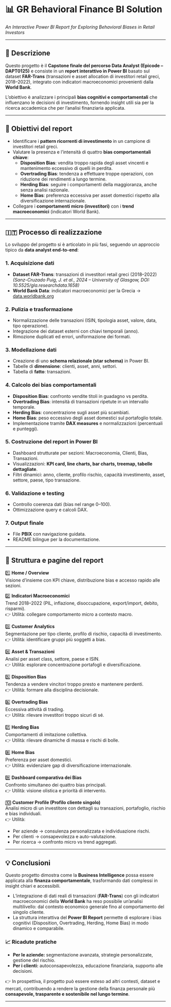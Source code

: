 # 📊 GR Behavioral Finance BI Solution  
 *An Interactive Power BI Report for Exploring Behavioral Biases in Retail Investors*  
 
---


## 📌 Descrizione  
Questo progetto è il **Capstone finale del percorso Data Analyst (Epicode – DAPT0125)** e consiste in un **report interattivo in Power BI** basato sul dataset **FAR-Trans** (transazioni e asset allocation di investitori retail greci, 2018–2022), integrato con indicatori macroeconomici provenienti dalla **World Bank**.  

L’obiettivo è analizzare i principali **bias cognitivi e comportamentali** che influenzano le decisioni di investimento, fornendo insight utili sia per la ricerca accademica che per l’analisi finanziaria applicata.  

---

## 🎯 Obiettivi del report  
- Identificare i **pattern ricorrenti di investimento** in un campione di investitori retail greci.  
- Valutare la presenza e l’intensità di quattro **bias comportamentali chiave**:  
  - **Disposition Bias**: vendita troppo rapida degli asset vincenti e mantenimento eccessivo di quelli in perdita.  
  - **Overtrading Bias**: tendenza a effettuare troppe operazioni, con riduzione dei rendimenti a lungo termine.  
  - **Herding Bias**: seguire i comportamenti della maggioranza, anche senza analisi razionale.  
  - **Home Bias**: preferenza eccessiva per asset domestici rispetto alla diversificazione internazionale.  
- Collegare i **comportamenti micro (investitori)** con i **trend macroeconomici** (indicatori World Bank).  

---

## 🇮🇹 Processo di realizzazione  

Lo sviluppo del progetto si è articolato in più fasi, seguendo un approccio tipico da **data analyst end-to-end**:  

### 1. Acquisizione dati  
- **Dataset FAR-Trans**: transazioni di investitori retail greci (2018–2022)  
  *(Sanz-Cruzado Puig, J. et al., 2024 – University of Glasgow, DOI: 10.5525/gla.researchdata.1658)*  
- **World Bank Data**: indicatori macroeconomici per la Grecia → [data.worldbank.org](https://data.worldbank.org/topic/economy-and-growth)  

### 2. Pulizia e trasformazione  
- Normalizzazione delle transazioni (ISIN, tipologia asset, valore, data, tipo operazione).  
- Integrazione dei dataset esterni con chiavi temporali (anno).  
- Rimozione duplicati ed errori, uniformazione dei formati.  

### 3. Modellazione dati  
- Creazione di uno **schema relazionale (star schema)** in Power BI.  
- Tabelle di **dimensione**: clienti, asset, anni, settori.  
- Tabella di **fatto**: transazioni.  

### 4. Calcolo dei bias comportamentali  
- **Disposition Bias**: confronto vendite titoli in guadagno vs perdita.  
- **Overtrading Bias**: intensità di transazioni ripetute in un intervallo temporale.  
- **Herding Bias**: concentrazione sugli asset più scambiati.  
- **Home Bias**: peso eccessivo degli asset domestici sul portafoglio totale.  
- Implementazione tramite **DAX measures** e normalizzazioni (percentuali e punteggi).  

### 5. Costruzione del report in Power BI  
- Dashboard strutturate per sezioni: Macroeconomia, Clienti, Bias, Transazioni.  
- Visualizzazioni: **KPI card, line charts, bar charts, treemap, tabelle dettagliate**.  
- Filtri dinamici: anno, cliente, profilo rischio, capacità investimento, asset, settore, paese, tipo transazione.  

### 6. Validazione e testing  
- Controllo coerenza dati (bias nel range 0–100).  
- Ottimizzazione query e calcoli DAX.  

### 7. Output finale  
- File **PBIX** con navigazione guidata.  
- README bilingue per la documentazione.  

---

## 📑 Struttura e pagine del report  

1️⃣ **Home / Overview**  
Visione d’insieme con KPI chiave, distribuzione bias e accesso rapido alle sezioni.  

2️⃣ **Indicatori Macroeconomici**  
Trend 2018–2022 (PIL, inflazione, disoccupazione, export/import, debito, risparmi).  
👉 Utilità: collegare comportamento micro a contesto macro.  

3️⃣ **Customer Analytics**  
Segmentazione per tipo cliente, profilo di rischio, capacità di investimento.  
👉 Utilità: identificare gruppi più soggetti a bias.  

4️⃣ **Asset & Transazioni**  
Analisi per asset class, settore, paese e ISIN.  
👉 Utilità: esplorare concentrazione portafogli e diversificazione.  

5️⃣ **Disposition Bias**  
Tendenza a vendere vincitori troppo presto e mantenere perdenti.  
👉 Utilità: formare alla disciplina decisionale.  

6️⃣ **Overtrading Bias**  
Eccessiva attività di trading.  
👉 Utilità: rilevare investitori troppo sicuri di sé.  

7️⃣ **Herding Bias**  
Comportamenti di imitazione collettiva.  
👉 Utilità: rilevare dinamiche di massa e rischi di bolle.  

8️⃣ **Home Bias**  
Preferenza per asset domestici.  
👉 Utilità: evidenziare gap di diversificazione internazionale.  

9️⃣ **Dashboard comparativa dei Bias**  
Confronto simultaneo dei quattro bias principali.  
👉 Utilità: visione olistica e priorità di intervento.  

🔟 **Customer Profile (Profilo cliente singolo)**  
Analisi micro di un investitore con dettagli su transazioni, portafoglio, rischio e bias individuali.  
👉 Utilità:  
- Per aziende → consulenza personalizzata e individuazione rischi.  
- Per clienti → consapevolezza e auto-valutazione.  
- Per ricerca → confronto micro vs trend aggregati.  

---

## 💡 Conclusioni  

Questo progetto dimostra come la **Business Intelligence** possa essere applicata alla **finanza comportamentale**, trasformando dati complessi in insight chiari e accessibili.  

- L’integrazione di dati reali di transazioni (**FAR-Trans**) con gli indicatori macroeconomici della **World Bank** ha reso possibile un’analisi multilivello: dal contesto economico generale fino al comportamento del singolo cliente.  
- La struttura interattiva del **Power BI Report** permette di esplorare i bias cognitivi (Disposition, Overtrading, Herding, Home Bias) in modo dinamico e comparabile.  

### 📈 Ricadute pratiche  
- **Per le aziende:** segmentazione avanzata, strategie personalizzate, gestione del rischio.  
- **Per i clienti:** autoconsapevolezza, educazione finanziaria, supporto alle decisioni.  

👉 In prospettiva, il progetto può essere esteso ad altri contesti, dataset e mercati, contribuendo a rendere la gestione della finanza personale più **consapevole, trasparente e sostenibile nel lungo termine**.  

---
